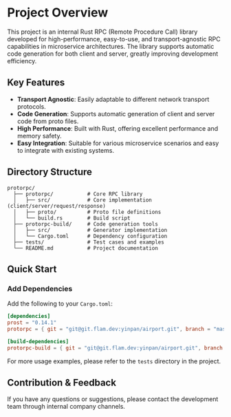 # Project Overview

This project is an internal Rust RPC (Remote Procedure Call) library developed for high-performance, easy-to-use, and transport-agnostic RPC capabilities in microservice architectures. The library supports automatic code generation for both client and server, greatly improving development efficiency.

## Key Features

-   **Transport Agnostic**: Easily adaptable to different network transport protocols.
-   **Code Generation**: Supports automatic generation of client and server code from proto files.
-   **High Performance**: Built with Rust, offering excellent performance and memory safety.
-   **Easy Integration**: Suitable for various microservice scenarios and easy to integrate with existing systems.

## Directory Structure

```
protorpc/
  ├── protorpc/           # Core RPC library
  │   ├── src/            # Core implementation (client/server/request/response)
  │   ├── proto/          # Proto file definitions
  │   └── build.rs        # Build script
  ├── protorpc-build/     # Code generation tools
  │   ├── src/            # Generator implementation
  │   └── Cargo.toml      # Dependency configuration
  ├── tests/              # Test cases and examples
  └── README.md           # Project documentation
```

## Quick Start

### Add Dependencies

Add the following to your `Cargo.toml`:

```toml
[dependencies]
prost = "0.14.1"
protorpc = { git = "git@git.flam.dev:yinpan/airport.git", branch = "master" }

[build-dependencies]
protorpc-build = { git = "git@git.flam.dev:yinpan/airport.git", branch = "master" }
```

For more usage examples, please refer to the `tests` directory in the project.

## Contribution & Feedback

If you have any questions or suggestions, please contact the development team through internal company channels.
